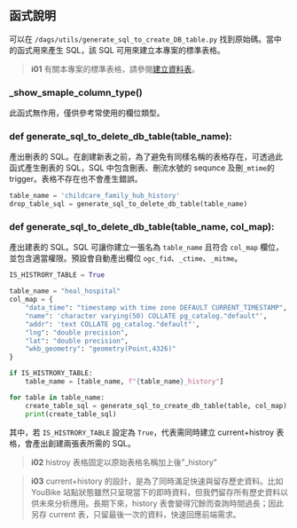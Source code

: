 ## 函式說明

可以在 `/dags/utils/generate_sql_to_create_DB_table.py` 找到原始碼。當中的函式用來產生 SQL，該 SQL 可用來建立本專案的標準表格。

> **i01**
> 有關本專案的標準表格，請參閱[建立資料表](/data-end/dag-table)。

### \_show_smaple_column_type()

此函式無作用，僅供參考常使用的欄位類型。

### def generate_sql_to_delete_db_table(table_name):

產出刪表的 SQL。在創建新表之前，為了避免有同樣名稱的表格存在，可透過此函式產生刪表的 SQL，SQL 中包含刪表、刪流水號的 sequnce 及刪`_mtime`的 trigger。表格不存在也不會產生錯誤。

```python
table_name = 'childcare_family_hub_history'
drop_table_sql = generate_sql_to_delete_db_table(table_name)
```

### def generate_sql_to_delete_db_table(table_name, col_map):

產出建表的 SQL。SQL 可讓你建立一張名為 `table_name` 且符合 `col_map` 欄位，並包含適當權限。預設會自動產出欄位 `ogc_fid`、`_ctime`、`_mitme`。

```python
IS_HISTRORY_TABLE = True

table_name = "heal_hospital"
col_map = {
    "data_time": "timestamp with time zone DEFAULT CURRENT_TIMESTAMP",
    "name": 'character varying(50) COLLATE pg_catalog."default"',
    "addr": 'text COLLATE pg_catalog."default"',
    "lng": "double precision",
    "lat": "double precision",
    "wkb_geometry": "geometry(Point,4326)"
}

if IS_HISTRORY_TABLE:
    table_name = [table_name, f"{table_name}_history"]

for table in table_name:
    create_table_sql = generate_sql_to_create_db_table(table, col_map)
    print(create_table_sql)
```

其中，若 `IS_HISTRORY_TABLE` 設定為 `True`，代表需同時建立 current+histroy 表格，會產出創建兩張表所需的 SQL。

> **i02**
> histroy 表格固定以原始表格名稱加上後"\_history"

> **i03**
> current+history 的設計，是為了同時滿足快速與留存歷史資料。比如 YouBike 站點狀態雖然只呈現當下的即時資料，但我們留存所有歷史資料以供未來分析應用。長期下來，history 表會變得冗餘而查詢時間過長；因此另存 current 表，只留最後一次的資料，快速回應前端需求。
